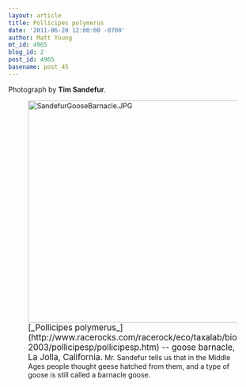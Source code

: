 ```yaml
---
layout: article
title: Pollicipes polymerus
date: '2011-06-20 12:00:00 -0700'
author: Matt Young
mt_id: 4965
blog_id: 2
post_id: 4965
basename: post_45
---
```

Photograph by **Tim Sandefur**.

<figure>
<img src="/PT/uploads/2011/SandefurGooseBarnacle.JPG" alt="SandefurGooseBarnacle.JPG" width="600" height="450" />
<figcaption markdown="span">
<big>[_Pollicipes polymerus_](http://www.racerocks.com/racerock/eco/taxalab/bio2003/pollicipesp/pollicipesp.htm) -- goose barnacle, La Jolla, California.</big> Mr. Sandefur tells us that in the Middle Ages people thought geese hatched from them, and a type of goose is still called a barnacle goose.

</figcaption>
</figure>
